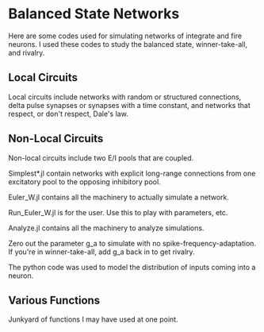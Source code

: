 # Balanced State Networks
Here are some codes used for simulating networks of integrate and fire neurons. I used these codes to study the balanced state, winner-take-all, and rivalry.

## Local Circuits
Local circuits include networks with random or structured connections, delta pulse synapses or synapses with a time constant, and networks that respect, or don't respect, Dale's law.

## Non-Local Circuits
Non-local circuits include two E/I pools that are coupled.

Simplest*.jl contain networks with explicit long-range connections from one excitatory pool to the opposing inhibitory pool.

Euler_W.jl contains all the machinery to actually simulate a network. 

Run_Euler_W.jl is for the user. Use this to play with parameters, etc. 

Analyze.jl contains all the machinery to analyze simulations.

Zero out the parameter g_a to simulate with no spike-frequency-adaptation. If you're in winner-take-all, add g_a back in to get rivalry.

The python code was used to model the distribution of inputs coming into a neuron.

## Various Functions
Junkyard of functions I may have used at one point.
